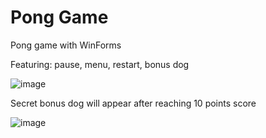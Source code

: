 # Pong Game
 
Pong game with WinForms

Featuring:
pause,
menu,
restart,
bonus dog

![image](https://user-images.githubusercontent.com/104844876/200564436-0467b148-b5ef-4a4d-83f9-6dfc5893dcda.png)



Secret bonus dog will appear after reaching 10 points score

![image](https://user-images.githubusercontent.com/104844876/200564103-c9b1c8ad-0e6f-408e-9804-b92255d3f124.png)

